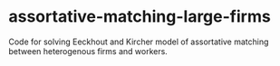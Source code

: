 assortative-matching-large-firms
================================

Code for solving Eeckhout and Kircher model of assortative matching between heterogenous firms and workers.

